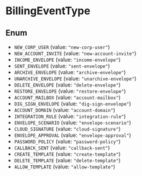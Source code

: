 # BillingEventType

## Enum

* `NEW_CORP_USER` (value: `"new-corp-user"`)
* `NEW_ACCOUNT_INVITE` (value: `"new-account-invite"`)
* `INCOME_ENVELOPE` (value: `"income-envelope"`)
* `SENT_ENVELOPE` (value: `"sent-envelope"`)
* `ARCHIVE_ENVELOPE` (value: `"archive-envelope"`)
* `UNARCHIVE_ENVELOPE` (value: `"unarchive-envelope"`)
* `DELETE_ENVELOPE` (value: `"delete-envelope"`)
* `RESTORE_ENVELOPE` (value: `"restore-envelope"`)
* `ACCOUNT_MAILBOX` (value: `"account-mailbox"`)
* `DIG_SIGN_ENVELOPE` (value: `"dig-sign-envelope"`)
* `ACCOUNT_DOMAIN` (value: `"account-domain"`)
* `INTEGRATION_RULE` (value: `"integration-rule"`)
* `ENVELOPE_SCENARIO` (value: `"envelope-scenario"`)
* `CLOUD_SIGNATURE` (value: `"cloud-signature"`)
* `ENVELOPE_APPROVAL` (value: `"envelope-approval"`)
* `PASSWORD_POLICY` (value: `"password-policy"`)
* `CALLBACK_SENT` (value: `"callback-sent"`)
* `CREATE_TEMPLATE` (value: `"create-template"`)
* `DELETE_TEMPLATE` (value: `"delete-template"`)
* `ALLOW_TEMPLATE` (value: `"allow-template"`)
